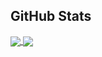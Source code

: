 ## GitHub Stats
<a href="https://github-readme-stats.vercel.app/api?username=ashish-dsa&show_icons=true&hide=contribs,issues&count_private=true&show_icons=true">
  <img align="center" src="https://github-readme-stats.vercel.app/api?username=ashish-dsa&show_icons=true&hide=contribs,issues&count_private=true" />
</a>
<a href="https://github-readme-stats.vercel.app/api/top-langs/?username=ashish-dsa&layout=compact">
  <img align="center" src="https://github-readme-stats.vercel.app/api/top-langs/?username=ashish-dsa&layout=compact" />
</a>

